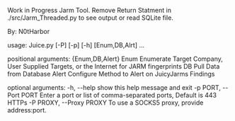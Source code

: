 Work in Progress Jarm Tool. Remove Return Statment in ./src/Jarm_Threaded.py to see output or read SQLite file.

By: N0tHarbor

usage: Juice.py [-P] [-p] [-h] [Enum,DB,Alrt] ...

positional arguments:
  {Enum,DB,Alert}
    Enum                Enumerate Target Company, User Supplied Targets, or the Internet for JARM fingerprints
    DB                  Pull Data from Database
    Alert               Configure Method to Alert on JuicyJarms Findings

optional arguments:
  -h, --help            show this help message and exit
  -p PORT, --Port PORT  Enter a port or list of comma-separated ports, Default is 443 HTTPs
  -P PROXY, --Proxy PROXY
                        To use a SOCKS5 proxy, provide address:port.
